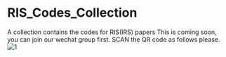 # RIS_Codes_Collection
A collection contains the codes for RIS(IRS) papers
This is coming soon, you can join our wechat group first. SCAN the QR code as follows please. 
![1](https://github.com/ken0225/RIS_Codes_Collection/blob/main/20210105.jpg)
